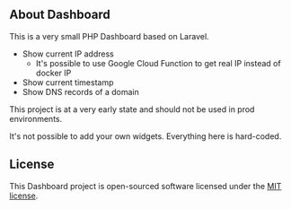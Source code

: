 ## About Dashboard

This is a very small PHP Dashboard based on Laravel.

- Show current IP address
  - It's possible to use Google Cloud Function to get real IP
    instead of docker IP
- Show current timestamp
- Show DNS records of a domain

This project is at a very early state and should not be used in prod environments.

It's not possible to add your own widgets. Everything here is hard-coded.

## License

This Dashboard project is open-sourced software licensed under
the [MIT license](https://opensource.org/licenses/MIT).

